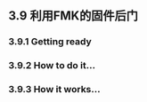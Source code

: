 ## 3.9 利用FMK的固件后门

### 3.9.1 Getting ready


### 3.9.2 How to do it...


### 3.9.3 How it works...

